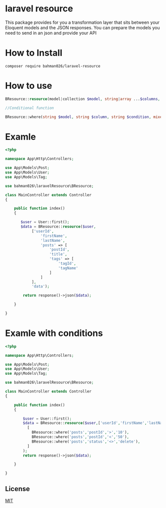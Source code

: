 

# laravel resource

This package provides for you a transformation layer that sits between your Eloquent models and the JSON responses.
You can prepare the models you need to send in an json and provide your API



# How to Install

```composer
composer require bahman026/laravel-resource
```




# How to use

```php
BResource::resource(model|collection $model, string|array ...$columns, string|null $dataName = null, array $query): array

//Conditional function

BResource::where(string $model, string $column, string $condition, mixed $value): array
```


# Examle

```php
<?php

namespace App\Http\Controllers;

use App\Models\Post;
use App\Models\User;
use App\Models\Tag;

use bahman026\laravelResource\BResource;

class MainController extends Controller
{

    public function index()
    {

       $user = User::first();
       $data = BResource::resource($user,
            ['userId',
                'firstName',
                'lastName',
                'posts' => [
                    'postId',
                    'title',
                    'tags' => [
                        'tagId',
                        'tagName'
                    ]
                ]
            ],
            'data');

        return response()->json($data);

    }

}
```




# Examle with conditions

```php
<?php

namespace App\Http\Controllers;

use App\Models\Post;
use App\Models\User;
use App\Models\Tag;

use bahman026\laravelResource\BResource;

class MainController extends Controller
{

    public function index()
    {

        $user = User::first();
        $data = BResource::resource($user,['userId','firstName','lastName','posts'=>['postId','title'],'data',
          [
            BResource::where('posts','postId','>','10'),
            BResource::where('posts','postId','<','50'),
            BResource::where('posts','status','<>','delete'),
          ]
        );
        return response()->json($data);

    }

}
```







## License

[MIT](https://choosealicense.com/licenses/mit/)

